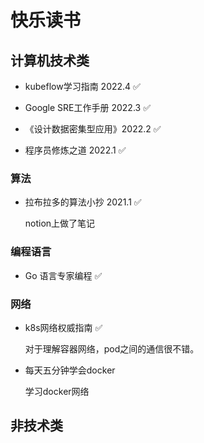 # 快乐读书




## 计算机技术类



* kubeflow学习指南 2022.4  ✅

* Google SRE工作手册 2022.3 ✅

* 《设计数据密集型应用》2022.2  ✅

* 程序员修炼之道 2022.1 ✅

### 算法

* 拉布拉多的算法小抄 2021.1 ✅

  notion上做了笔记

### 编程语言

* Go 语言专家编程 ✅

### 网络

* k8s网络权威指南 ✅

  对于理解容器网络，pod之间的通信很不错。

* 每天五分钟学会docker

  学习docker网络

## 非技术类


